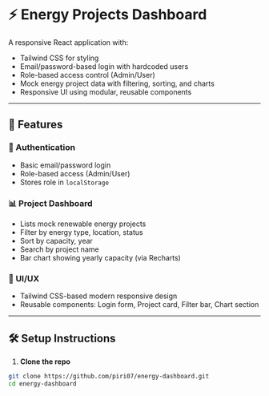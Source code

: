 # ⚡ Energy Projects Dashboard

A responsive React application with:

- Tailwind CSS for styling
- Email/password-based login with hardcoded users
- Role-based access control (Admin/User)
- Mock energy project data with filtering, sorting, and charts
- Responsive UI using modular, reusable components

---

## 🚀 Features

### 🔐 Authentication
- Basic email/password login
- Role-based access (Admin/User)
- Stores role in `localStorage`

### 📊 Project Dashboard
- Lists mock renewable energy projects
- Filter by energy type, location, status
- Sort by capacity, year
- Search by project name
- Bar chart showing yearly capacity (via Recharts)

### 💅 UI/UX
- Tailwind CSS-based modern responsive design
- Reusable components: Login form, Project card, Filter bar, Chart section

---

## 🛠️ Setup Instructions

1. **Clone the repo**
```bash
git clone https://github.com/piri07/energy-dashboard.git
cd energy-dashboard
